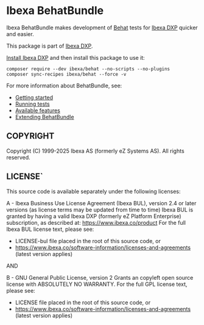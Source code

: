 # Ibexa BehatBundle

Ibexa BehatBundle makes development of [Behat](https://behat.org/en/latest/) tests for [Ibexa DXP](https://developers.ibexa.co/) quicker and easier.

This package is part of [Ibexa DXP](https://ibexa.co).

[Install Ibexa DXP](https://doc.ibexa.co/en/latest/install/) and then install this package to use it:

```
composer require --dev ibexa/behat --no-scripts --no-plugins
composer sync-recipes ibexa/behat --force -v
```

For more information about BehatBundle, see:
- [Getting started](doc/getting_started.md)
- [Running tests](doc/running_tests.md)
- [Available features](doc/features.md)
- [Extending BehatBundle](doc/extending.md)

## COPYRIGHT

Copyright (C) 1999-2025 Ibexa AS (formerly eZ Systems AS). All rights reserved.

## LICENSE`

This source code is available separately under the following licenses:

A - Ibexa Business Use License Agreement (Ibexa BUL),
version 2.4 or later versions (as license terms may be updated from time to time)
Ibexa BUL is granted by having a valid Ibexa DXP (formerly eZ Platform Enterprise) subscription,
as described at: https://www.ibexa.co/product
For the full Ibexa BUL license text, please see:
- LICENSE-bul file placed in the root of this source code, or
- https://www.ibexa.co/software-information/licenses-and-agreements (latest version applies)

AND

B - GNU General Public License, version 2 Grants an copyleft open source license with ABSOLUTELY NO WARRANTY. 
For the full GPL license text, please see:
- LICENSE file placed in the root of this source code, or
- https://www.ibexa.co/software-information/licenses-and-agreements (latest version applies)

